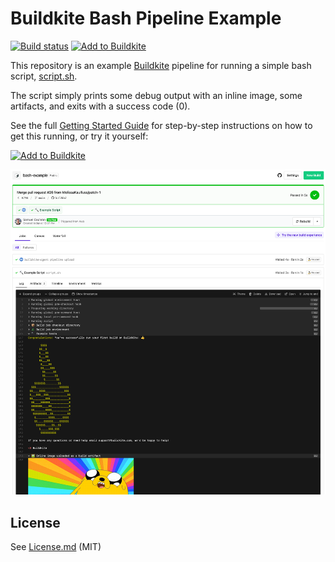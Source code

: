 # Buildkite Bash Pipeline Example

[![Build status](https://badge.buildkite.com/aab023f2f33ab06766ed6236bc40caf0df1d9448e4f590d0ee.svg?branch=main)](https://buildkite.com/buildkite/bash-example)
[![Add to Buildkite](https://img.shields.io/badge/Add%20to%20Buildkite-5dc279)](https://buildkite.com/new)

This repository is an example [Buildkite](https://buildkite.com/) pipeline for running a simple bash script, [script.sh](script.sh).

The script simply prints some debug output with an inline image, some artifacts, and exits with a success code (0).

See the full [Getting Started Guide](https://buildkite.com/docs/guides/getting-started) for step-by-step instructions on how to get this running, or try it yourself:

[![Add to Buildkite](https://buildkite.com/button.svg)](https://buildkite.com/new)

<a href="https://buildkite.com/buildkite/bash-example/builds/latest?branch=main"><img width="1491" alt="Screenshot of Buildkite Bash example pipeline" src=".buildkite/screenshot.png" /></a>

## License

See [License.md](License.md) (MIT)
